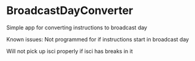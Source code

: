 # BroadcastDayConverter
Simple app for converting instructions to broadcast day

Known issues:
Not programmed for if instructions start in broadcast day

Will not pick up isci properly if isci has breaks in it
